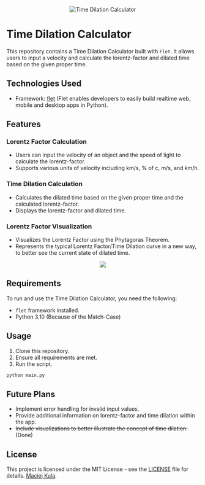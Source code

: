 <p align="center">
  <img src="https://cloud.mcjkula.com/index.php/apps/files_sharing/publicpreview/kcsyNFswBZAGCe6?file=/&fileId=87204&x=3600&y=2338&a=true" alt="Time Dilation Calculator" width="auto" height="auto">
</p>

# Time Dilation Calculator

This repository contains a Time Dilation Calculator built with `Flet`. It allows users to input a velocity and calculate the lorentz-factor and dilated time based on the given proper time.

## Technologies Used

- Framework: [flet](https://github.com/flet-dev/flet) (Flet enables developers to easily build realtime web, mobile and desktop apps in Python).

## Features

### Lorentz Factor Calculation
- Users can input the velocity of an object and the speed of light to calculate the lorentz-factor.
- Supports various units of velocity including km/s, % of c, m/s, and km/h.

### Time Dilation Calculation
- Calculates the dilated time based on the given proper time and the calculated lorentz-factor.
- Displays the lorentz-factor and dilated time.

### Lorentz Factor Visualization
- Visualizes the Lorentz Factor using the Phytagoras Theorem.
- Represents the typical Lorentz Factor/Time Dilation curve in a new way, to better see the current state of dilated time.

<p align="center">
  <img src="./output_centered.gif">
</p>

## Requirements

To run and use the Time Dilation Calculator, you need the following:

- `flet` framework installed.
- Python 3.10 (Because of the Match-Case)

## Usage

1. Clone this repository.
2. Ensure all requirements are met.
3. Run the script.

```bash
python main.py
```

## Future Plans
- Implement error handling for invalid input values.
- Provide additional information on lorentz-factor and time dilation within the app.
- ~~Include visualizations to better illustrate the concept of time dilation.~~ (Done)

## License
This project is licensed under the MIT License - see the [LICENSE](LICENSE) file for details. [Maciej Kula](https://github.com/mcjkula).
